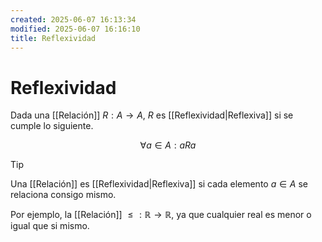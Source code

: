 ```yaml
---
created: 2025-06-07 16:13:34
modified: 2025-06-07 16:16:10
title: Reflexividad
---
```


# Reflexividad

Dada una [[Relación]] $R: A \to A$, $R$ es [[Reflexividad|Reflexiva]] si se cumple lo siguiente.

$$
\forall a \in A: aRa
$$

> [!tip]
> Una [[Relación]] es [[Reflexividad|Reflexiva]] si cada elemento $a \in A$ se relaciona consigo mismo.

Por ejemplo, la [[Relación]] $\leq: \mathbb{R} \to \mathbb{R}$, ya que cualquier real es menor o igual que si mismo.
